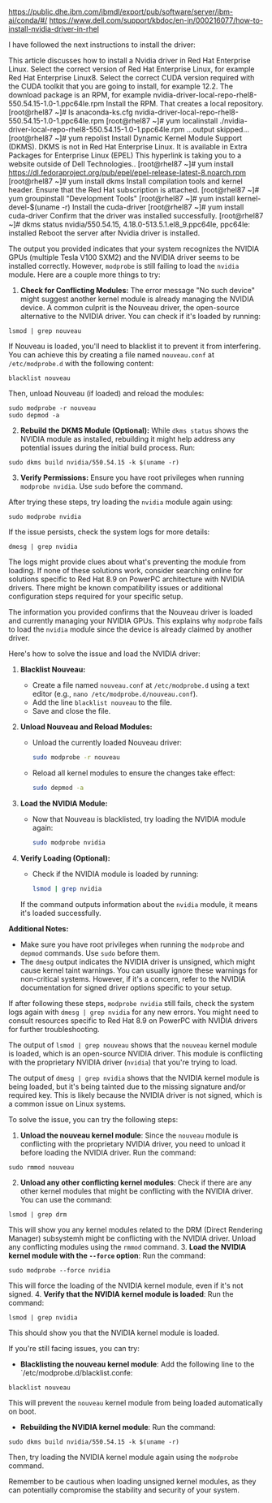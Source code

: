 https://public.dhe.ibm.com/ibmdl/export/pub/software/server/ibm-ai/conda/#/
https://www.dell.com/support/kbdoc/en-in/000216077/how-to-install-nvidia-driver-in-rhel

I have followed the next instructions to install the driver:


This article discusses how to install a Nvidia driver in Red Hat Enterprise Linux.
Select the correct version of Red Hat Enterprise Linux, for example Red Hat Enterprise Linux8.
Select the correct CUDA version required with the CUDA toolkit that you are going to install, for example 12.2.
The download package is an RPM, for example nvidia-driver-local-repo-rhel8-550.54.15-1.0-1.ppc64le.rpm
Install the RPM. That creates a local repository.
[root@rhel87 ~]# ls
anaconda-ks.cfg  nvidia-driver-local-repo-rhel8-550.54.15-1.0-1.ppc64le.rpm
[root@rhel87 ~]# yum localinstall ./nvidia-driver-local-repo-rhel8-550.54.15-1.0-1.ppc64le.rpm
...output skipped...
[root@rhel87 ~]# yum repolist
Install Dynamic Kernel Module Support (DKMS). DKMS is not in Red Hat Enterprise Linux. It is available in Extra Packages for Enterprise Linux (EPEL) This hyperlink is taking you to a website outside of Dell Technologies..
[root@rhel87 ~]# yum install https://dl.fedoraproject.org/pub/epel/epel-release-latest-8.noarch.rpm
[root@rhel87 ~]# yum install dkms
Install compilation tools and kernel header. Ensure that the Red Hat subscription is attached.
[root@rhel87 ~]# yum groupinstall "Development Tools"
[root@rhel87 ~]# yum install kernel-devel-$(uname -r)
Install the cuda-driver
[root@rhel87 ~]# yum install cuda-driver
Confirm that the driver was installed successfully.
[root@rhel87 ~]# dkms status
nvidia/550.54.15, 4.18.0-513.5.1.el8_9.ppc64le, ppc64le: installed
Reboot the server after Nvidia driver is installed.


The output you provided indicates that your system recognizes the NVIDIA GPUs (multiple Tesla V100 SXM2) and the NVIDIA driver seems to be installed correctly. However, `modprobe` is still failing to load the `nvidia` module. Here are a couple more things to try:

1. **Check for Conflicting Modules:**  The error message "No such device" might suggest another kernel module is already managing the NVIDIA device. A common culprit is the Nouveau driver, the open-source alternative to the NVIDIA driver. You can check if it's loaded by running:

```
lsmod | grep nouveau
```

If Nouveau is loaded, you'll need to blacklist it to prevent it from interfering. You can achieve this by creating a file named `nouveau.conf` at `/etc/modprobe.d`  with the following content:

```
blacklist nouveau
```

Then, unload Nouveau (if loaded) and reload the modules:

```
sudo modprobe -r nouveau
sudo depmod -a
```

2. **Rebuild the DKMS Module (Optional):**  While `dkms status` shows the NVIDIA module as installed, rebuilding it might help address any potential issues during the initial build process. Run:

```
sudo dkms build nvidia/550.54.15 -k $(uname -r)
```

3. **Verify Permissions:** Ensure you have root privileges when running `modprobe nvidia`. Use `sudo` before the command.

After trying these steps, try loading the `nvidia` module again using:

```
sudo modprobe nvidia
```

If the issue persists, check the system logs for more details:

```
dmesg | grep nvidia
```

The logs might provide clues about what's preventing the module from loading. If none of these solutions work, consider searching online for solutions specific to Red Hat 8.9 on PowerPC architecture with NVIDIA drivers. There might be known compatibility issues or additional configuration steps required for your specific setup.


The information you provided confirms that the Nouveau driver is loaded and currently managing your NVIDIA GPUs. This explains why `modprobe` fails to load the `nvidia` module since the device is already claimed by another driver.

Here's how to solve the issue and load the NVIDIA driver:

1. **Blacklist Nouveau:**

   - Create a file named `nouveau.conf` at `/etc/modprobe.d` using a text editor (e.g., `nano /etc/modprobe.d/nouveau.conf`).
   - Add the line `blacklist nouveau` to the file.
   - Save and close the file.

2. **Unload Nouveau and Reload Modules:**

   - Unload the currently loaded Nouveau driver:
     ```bash
     sudo modprobe -r nouveau
     ```
   - Reload all kernel modules to ensure the changes take effect:
     ```bash
     sudo depmod -a
     ```

3. **Load the NVIDIA Module:**

   - Now that Nouveau is blacklisted, try loading the NVIDIA module again:
     ```bash
     sudo modprobe nvidia
     ```

4. **Verify Loading (Optional):**

   - Check if the NVIDIA module is loaded by running:
     ```bash
     lsmod | grep nvidia
     ```

   If the command outputs information about the `nvidia` module, it means it's loaded successfully.

**Additional Notes:**

- Make sure you have root privileges when running the `modprobe` and `depmod` commands. Use `sudo` before them.
- The `dmesg` output indicates the NVIDIA driver is unsigned, which might cause kernel taint warnings. You can usually ignore these warnings for non-critical systems. However, if it's a concern, refer to the NVIDIA documentation for signed driver options specific to your setup.

If after following these steps, `modprobe nvidia` still fails, check the system logs again with `dmesg | grep nvidia` for any new errors. You might need to consult resources specific to Red Hat 8.9 on PowerPC with NVIDIA drivers for further troubleshooting.



The output of `lsmod | grep nouveau` shows that the `nouveau` kernel module is loaded, which is an open-source NVIDIA driver. This module is conflicting with the proprietary NVIDIA driver (`nvidia`) that you're trying to load.

The output of `dmesg | grep nvidia` shows that the NVIDIA kernel module is being loaded, but it's being tainted due to the missing signature and/or required key. This is likely because the NVIDIA driver is not signed, which is a common issue on Linux systems.

To solve the issue, you can try the following steps:

1. **Unload the nouveau kernel module**: Since the `nouveau` module is conflicting with the proprietary NVIDIA driver, you need to unload it before loading the NVIDIA driver. Run the command:
```
sudo rmmod nouveau
```
2. **Unload any other conflicting kernel modules**: Check if there are any other kernel modules that might be conflicting with the NVIDIA driver. You can use the command:
```
lsmod | grep drm
```
This will show you any kernel modules related to the DRM (Direct Rendering Manager) subsystemh might be conflicting with the NVIDIA driver. Unload any conflicting modules using the `rmmod` command.
3. **Load the NVIDIA kernel module with the `--force` option**: Run the command:
```
sudo modprobe --force nvidia
```
This will force the loading of the NVIDIA kernel module, even if it's not signed.
4. **Verify that the NVIDIA kernel module is loaded**: Run the command:
```
lsmod | grep nvidia
```
This should show you that the NVIDIA kernel module is loaded.

If you're still facing issues, you can try:

* **Blacklisting the nouveau kernel module**: Add the following line to the `/etc/modprobe.d/blacklist.confe:
```
blacklist nouveau
```
This will prevent the `nouveau` kernel module from being loaded automatically on boot.
* **Rebuilding the NVIDIA kernel module**: Run the command:
```
sudo dkms build nvidia/550.54.15 -k $(uname -r)
```
Then, try loading the NVIDIA kernel module again using the `modprobe` command.

Remember to be cautious when loading unsigned kernel modules, as they can potentially compromise the stability and security of your system.